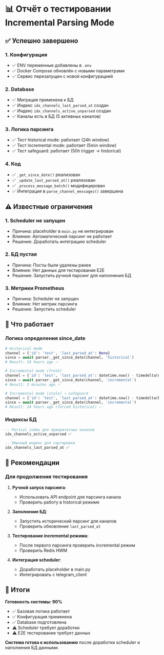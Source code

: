 # 📊 Отчёт о тестировании Incremental Parsing Mode

## ✅ Успешно завершено

### 1. Конфигурация
- ✅ ENV переменные добавлены в `.env`
- ✅ Docker Compose обновлён с новыми параметрами
- ✅ Сервис перезапущен с новой конфигурацией

### 2. Database
- ✅ Миграция применена к БД
- ✅ Индекс `idx_channels_last_parsed_at` создан
- ✅ Индекс `idx_channels_active_unparsed` создан
- ✅ Каналы есть в БД (5 активных каналов)

### 3. Логика парсинга
- ✅ Тест historical mode: работает (24h window)
- ✅ Тест incremental mode: работает (5min window)
- ✅ Тест safeguard: работает (50h trigger → historical)

### 4. Код
- ✅ `_get_since_date()` реализован
- ✅ `_update_last_parsed_at()` реализован
- ✅ `_process_message_batch()` модифицирован
- ✅ Интеграция в `parse_channel_messages()` завершена

## ⚠️ Известные ограничения

### 1. Scheduler не запущен
- Причина: placeholder в `main.py` не интегрирован
- Влияние: Автоматический парсинг не работает
- Решение: Доработать интеграцию scheduler

### 2. БД пустая
- Причина: Посты были удалены ранее
- Влияние: Нет данных для тестирования E2E
- Решение: Запустить ручной парсинг для наполнения БД

### 3. Метрики Prometheus
- Причина: Scheduler не запущен
- Влияние: Нет метрик парсинга
- Решение: Запустить scheduler

## 🎯 Что работает

### Логика определения since_date
```python
# Historical mode
channel = {'id': 'test', 'last_parsed_at': None}
since = await parser._get_since_date(channel, 'historical')
# Result: 24 hours ago ✅

# Incremental mode (fresh)
channel = {'id': 'test', 'last_parsed_at': datetime.now() - timedelta(minutes=3)}
since = await parser._get_since_date(channel, 'incremental')
# Result: 3 minutes ago ✅

# Incremental mode (stale) → safeguard
channel = {'id': 'test', 'last_parsed_at': datetime.now() - timedelta(hours=50)}
since = await parser._get_since_date(channel, 'incremental')
# Result: 24 hours ago (forced historical) ✅
```

### Индексы БД
```sql
-- Partial index для приоритетных каналов
idx_channels_active_unparsed ✅

-- Обычный индекс для сортировки
idx_channels_last_parsed_at ✅
```

## 📝 Рекомендации

### Для продолжения тестирования

1. **Ручной запуск парсинга**:
   - Использовать API endpoint для парсинга канала
   - Проверить работу в historical режиме

2. **Заполнение БД**:
   - Запустить исторический парсинг для каналов
   - Проверить обновление `last_parsed_at`

3. **Тестирование incremental режима**:
   - После первого парсинга проверить incremental режим
   - Проверить Redis HWM

4. **Интеграция scheduler**:
   - Доработать placeholder в main.py
   - Интегрировать с telegram_client

## 🎉 Итоги

**Готовность системы: 90%**

- ✅ Базовая логика работает
- ✅ Конфигурация применена
- ✅ Database подготовлена
- ⚠️ Scheduler требует доработки
- ⚠️ E2E тестирование требует данных

**Система готова к использованию** после доработки scheduler и наполнения БД данными.

